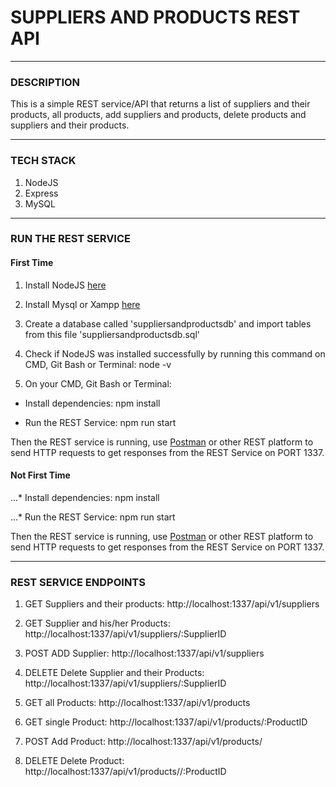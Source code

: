 # SUPPLIERS AND PRODUCTS REST API

***

### DESCRIPTION

This is a simple REST service/API that returns a list of suppliers and their products, all products, add suppliers and products, delete products and suppliers and their products.

***

### TECH STACK

1. NodeJS
2. Express
3. MySQL

***

### RUN THE REST SERVICE

#### First Time

1. Install NodeJS [here](https://nodejs.org/en/)

1. Install Mysql or Xampp [here](https://www.apachefriends.org/index.html)

3. Create a database called 'suppliersandproductsdb' and import tables from this file 'suppliersandproductsdb.sql'

2. Check if NodeJS was installed successfully by running this command on CMD, Git Bash or Terminal: node -v

3. On  your CMD, Git Bash or Terminal:

* Install dependencies: npm install

* Run the REST Service: npm run start

Then the REST service is running, use [Postman](https://www.postman.com/) or other REST platform to send HTTP requests to get responses from the REST Service on PORT 1337.

#### Not First Time

...* Install dependencies: npm install

...* Run the REST Service: npm run start

Then the REST service is running, use [Postman](https://www.postman.com/) or other REST platform to send HTTP requests to get responses from the REST Service on PORT 1337.

***

### REST SERVICE ENDPOINTS

1. GET Suppliers and their products: http://localhost:1337/api/v1/suppliers

2. GET Supplier and his/her Products: http://localhost:1337/api/v1/suppliers/:SupplierID

3. POST ADD Supplier: http://localhost:1337/api/v1/suppliers

4. DELETE Delete Supplier and their Products: http://localhost:1337/api/v1/suppliers/:SupplierID

5. GET all Products: http://localhost:1337/api/v1/products

6. GET single Product: http://localhost:1337/api/v1/products/:ProductID

7. POST Add Product: http://localhost:1337/api/v1/products/

8. DELETE Delete Product: http://localhost:1337/api/v1/products//:ProductID





